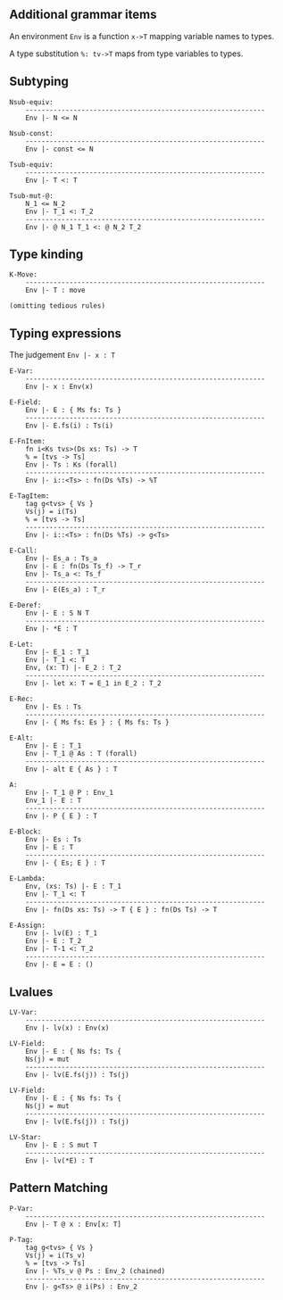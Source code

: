 ## Additional grammar items ##

An environment `Env` is a function `x->T` mapping variable names to types.

A type substitution `%: tv->T` maps from type variables to types.

## Subtyping ##

    Nsub-equiv:
        ------------------------------------------------------------
        Env |- N <= N

    Nsub-const:
        ------------------------------------------------------------
        Env |- const <= N

    Tsub-equiv:
        ------------------------------------------------------------
        Env |- T <: T

    Tsub-mut-@:
        N_1 <= N_2
        Env |- T_1 <: T_2
        ------------------------------------------------------------
        Env |- @ N_1 T_1 <: @ N_2 T_2

## Type kinding ##

    K-Move:
        ------------------------------------------------------------
        Env |- T : move

    (omitting tedious rules)
    
## Typing expressions ##

The judgement `Env |- x : T`

    E-Var:
        ------------------------------------------------------------
        Env |- x : Env(x)

    E-Field:
        Env |- E : { Ms fs: Ts }
        ------------------------------------------------------------
        Env |- E.fs(i) : Ts(i)

    E-FnItem:
        fn i<Ks tvs>(Ds xs: Ts) -> T
        % = [tvs -> Ts]
        Env |- Ts : Ks (forall)
        ------------------------------------------------------------
        Env |- i::<Ts> : fn(Ds %Ts) -> %T

    E-TagItem:
        tag g<tvs> { Vs }
        Vs(j) = i(Ts)
        % = [tvs -> Ts]
        ------------------------------------------------------------
        Env |- i::<Ts> : fn(Ds %Ts) -> g<Ts>
        
    E-Call:
        Env |- Es_a : Ts_a
        Env |- E : fn(Ds Ts_f) -> T_r
        Env |- Ts_a <: Ts_f
        ------------------------------------------------------------
        Env |- E(Es_a) : T_r
        
    E-Deref:
        Env |- E : S N T
        ------------------------------------------------------------
        Env |- *E : T
        
    E-Let:
        Env |- E_1 : T_1
        Env |- T_1 <: T
        Env, (x: T) |- E_2 : T_2
        ------------------------------------------------------------
        Env |- let x: T = E_1 in E_2 : T_2
        
    E-Rec:
        Env |- Es : Ts
        ------------------------------------------------------------
        Env |- { Ms fs: Es } : { Ms fs: Ts }
         
    E-Alt:
        Env |- E : T_1
        Env |- T_1 @ As : T (forall)
        ------------------------------------------------------------
        Env |- alt E { As } : T

    A:
        Env |- T_1 @ P : Env_1
        Env_1 |- E : T
        ------------------------------------------------------------
        Env |- P { E } : T
        
    E-Block:
        Env |- Es : Ts
        Env |- E : T
        ------------------------------------------------------------
        Env |- { Es; E } : T

    E-Lambda:
        Env, (xs: Ts) |- E : T_1
        Env |- T_1 <: T
        ------------------------------------------------------------
        Env |- fn(Ds xs: Ts) -> T { E } : fn(Ds Ts) -> T

    E-Assign:
        Env |- lv(E) : T_1
        Env |- E : T_2
        Env |- T-1 <: T_2
        ------------------------------------------------------------
        Env |- E = E : ()

## Lvalues ##

    LV-Var:
        ------------------------------------------------------------
        Env |- lv(x) : Env(x)

    LV-Field:
        Env |- E : { Ns fs: Ts {
        Ns(j) = mut
        ------------------------------------------------------------
        Env |- lv(E.fs(j)) : Ts(j)

    LV-Field:
        Env |- E : { Ns fs: Ts {
        Ns(j) = mut
        ------------------------------------------------------------
        Env |- lv(E.fs(j)) : Ts(j)

    LV-Star:
        Env |- E : S mut T
        ------------------------------------------------------------
        Env |- lv(*E) : T

## Pattern Matching ##

    P-Var:
        ------------------------------------------------------------
        Env |- T @ x : Env[x: T]

    P-Tag:
        tag g<tvs> { Vs }
        Vs(j) = i(Ts_v)
        % = [tvs -> Ts]
        Env |- %Ts_v @ Ps : Env_2 (chained)
        ------------------------------------------------------------
        Env |- g<Ts> @ i(Ps) : Env_2
        
